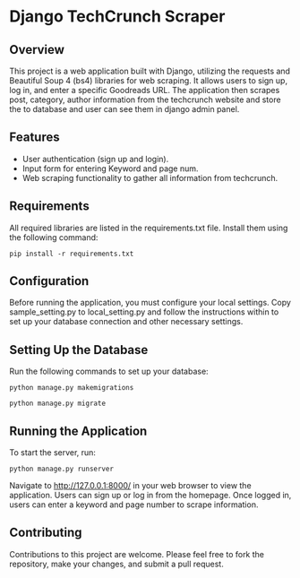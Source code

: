 # Django TechCrunch Scraper 
## Overview
This project is a web application built with Django, utilizing the requests and Beautiful Soup 4 (bs4) libraries for web scraping. It allows users to sign up, log in, and enter a specific Goodreads URL. The application then scrapes 
post, category, author information from the techcrunch website and store the to database and user can see them in django admin panel. 
## Features
- User authentication (sign up and login).
- Input form for entering Keyword and page num.
- Web scraping functionality to gather all information from techcrunch.
## Requirements
All required libraries are listed in the requirements.txt file. Install them using the following command: 

```
pip install -r requirements.txt
```

## Configuration 
Before running the application, you must configure your local settings. Copy sample_setting.py to local_setting.py and follow the instructions within to set up your database connection and other necessary settings. 
## Setting Up the Database
Run the following commands to set up your database: 
```
python manage.py makemigrations
```
```
python manage.py migrate
```

## Running the Application 
To start the server, run: 
```
python manage.py runserver
```

Navigate to http://127.0.0.1:8000/ in your web browser to
view the application. Users can sign up or log in from the homepage.
Once logged in, users can enter a keyword and page number to scrape information.

## Contributing
Contributions to this project are welcome. Please feel free to fork the repository, make your changes, and submit a pull request.
